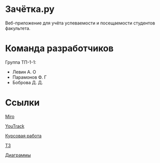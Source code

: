 # Зачётка.ру

Веб-приложение для учёта успеваемости и посещаемости студентов факультета.

# Команда разработчиков

Группа ТП-1-1: 

* Левин А. О
* Парамонов Ф. Г
* Боброва Д. Д.

# Ссылки

[Miro](https://miro.com/app/board/uXjVPh3DeG0=/)

[YouTrack](https://vsu-prog-tech.youtrack.cloud/agiles/141-3/current)

[Курсовая работа](documentation/%D0%BA%D1%83%D1%80%D1%81%D0%BE%D0%B2%D0%B0%D1%8F%20%D1%80%D0%B0%D0%B1%D0%BE%D1%82%D0%B0/)

[ТЗ](documentation/%D0%A2%D0%97/)

[Диаграммы](documentation/diagrams/)
